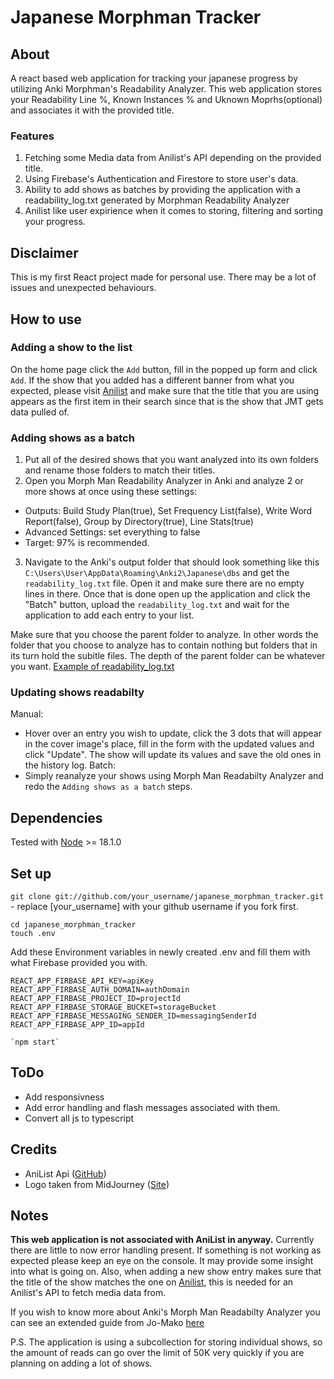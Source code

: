 # Japanese Morphman Tracker

## About
A react based web application for tracking your japanese progress by utilizing Anki Morphman's Readability Analyzer. This web application stores your Readability Line %, Known Instances % and Uknown Moprhs(optional) and associates it with the provided title.

### Features
  1. Fetching some Media data from Anilist's API depending on the provided title.
  2. Using Firebase's Authentication and Firestore to store user's data.
  3. Ability to add shows as batches by providing the application with a readability_log.txt generated by Morphman Readability Analyzer
  4. Anilist like user expirience when it comes to storing, filtering and sorting your progress.

## Disclaimer
This is my first React project made for personal use. There may be a lot of issues and unexpected behaviours.

## How to use

### Adding a show to the list
On the home page click the `Add` button, fill in the popped up form and click `Add`. If the show that you added has a different banner from what you expected, please visit [Anilist](https://anilist.co/) and make sure that the title that you are using appears as the first item in their search since that is the show that JMT gets data pulled of.

### Adding shows as a batch
1. Put all of the desired shows that you want analyzed into its own folders and rename those folders to match their titles.
2. Open you Morph Man Readability Analyzer in Anki and analyze 2 or more shows at once using these settings:
- Outputs: Build Study Plan(true), Set Frequency List(false), Write Word Report(false), Group by Directory(true), Line Stats(true)
- Advanced Settings: set everything to false
- Target: 97% is recommended.
3. Navigate to the Anki's output folder that should look something like this `C:\Users\User\AppData\Roaming\Anki2\Japanese\dbs` and get the `readability_log.txt` file. Open it and make sure there are no empty lines in there. Once that is done open up the application and click the "Batch" button, upload the `readability_log.txt` and wait for the application to add each entry to your list.

Make sure that you choose the parent folder to analyze. In other words the folder that you choose to analyze has to contain nothing but folders that in its turn hold the subitle files. The depth of the parent folder can be whatever you want.
[Example of readability_log.txt](https://github.com/K1nlaS/japanese_morphman_tracker/files/9706683/readability_log.txt)

### Updating shows readabilty
Manual:
- Hover over an entry you wish to update, click the 3 dots that will appear in the cover image's place, fill in the form with the updated values and click "Update". The show will update its values and save the old ones in the history log.
Batch:
- Simply reanalyze your shows using Morph Man Readabilty Analyzer and redo the `Adding shows as a batch` steps.

## Dependencies
Tested with [Node](https://nodejs.org/en/) >= 18.1.0

## Set up

`git clone git://github.com/your_username/japanese_morphman_tracker.git` - replace [your_username] with your github username if you fork first.
```
cd japanese_morphman_tracker
touch .env
```
Add these Environment variables in newly created .env and fill them with what Firebase provided you with.

```
REACT_APP_FIRBASE_API_KEY=apiKey
REACT_APP_FIRBASE_AUTH_DOMAIN=authDomain
REACT_APP_FIRBASE_PROJECT_ID=projectId
REACT_APP_FIRBASE_STORAGE_BUCKET=storageBucket
REACT_APP_FIRBASE_MESSAGING_SENDER_ID=messagingSenderId
REACT_APP_FIRBASE_APP_ID=appId

`npm start`
```
## ToDo
- Add responsivness
- Add error handling and flash messages associated with them.
- Convert all js to typescript

## Credits
 - AniList Api ([GitHub](https://github.com/AniList/ApiV2-GraphQL-Docs))
 - Logo taken from MidJourney ([Site](https://www.midjourney.com/showcase/))
 
## Notes
**This web application is not associated with AniList in anyway.**
Currently there are little to now error handling present. If something is not working as expected please keep an eye on the console. It may provide some insight into what is going on. Also, when adding a new show entry makes sure that the title of the show matches the one on [Anilist](https://anilist.co/), this is needed for an Anilist's API to fetch media data from.

If you wish to know more about Anki's Morph Man Readabilty Analyzer you can see an extended guide from Jo-Mako [here](https://sites.google.com/view/jo-mako/readability-list/morphman?authuser=0)

P.S. The application is using a subcollection for storing individual shows, so the amount of reads can go over the limit of 50K very quickly if you are planning on adding a lot of shows.  
